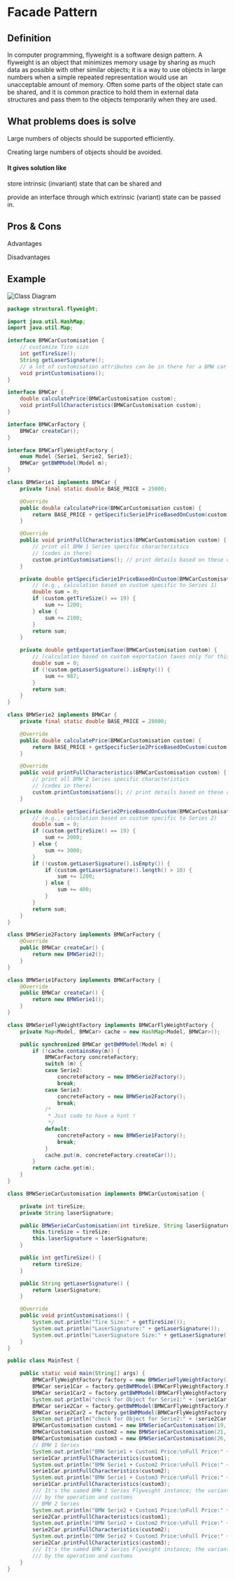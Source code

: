 Facade Pattern
=============================

## Definition

In computer programming, flyweight is a software design pattern. 
A flyweight is an object that minimizes memory usage by sharing as much data 
as possible with other similar objects; it is a way to use objects in large numbers 
when a simple repeated representation would use an unacceptable amount of memory. 
Often some parts of the object state can be shared, and it is common practice 
to hold them in external data structures and pass them to the objects temporarily 
when they are used.


## What problems does is solve

Large numbers of objects should be supported efficiently.

Creating large numbers of objects should be avoided.


#### It gives solution like 

store intrinsic (invariant) state that can be shared and

provide an interface through which extrinsic (variant) state can be passed in.



## Pros & Cons
Advantages
	
	
	

Disadvantages

	
	



## Example
![Class Diagram](https://upload.wikimedia.org/wikipedia/commons/4/4e/W3sDesign_Flyweight_Design_Pattern_UML.jpg)

```java
package structural.flyweight;

import java.util.HashMap;
import java.util.Map;

interface BMWCarCustomisation {
	// customize Tire size
	int getTireSize();
	String getLaserSignature();
	// a lot of customisation attributes can be in there for a BMW car
	void printCustomisations();
}

interface BMWCar {
	double calculatePrice(BMWCarCustomisation custom);
	void printFullCharacteristics(BMWCarCustomisation custom);
}

interface BMWCarFactory {
	BMWCar createCar();
}

interface BMWCarFlyWeightFactory {
	enum Model {Serie1, Serie2, Serie3};
	BMWCar getBWMModel(Model m);
}

class BMWSerie1 implements BMWCar {
	private final static double BASE_PRICE = 25000;

	@Override
	public double calculatePrice(BMWCarCustomisation custom) {
		return BASE_PRICE + getSpecificSerie1PriceBasedOnCustom(custom) + getExportationTaxe(custom);
	}

	@Override
	public void printFullCharacteristics(BMWCarCustomisation custom) {
		// print all BMW 1 Series specific characteristics
		// (codes in there)
		custom.printCustomisations(); // print details based on these customisations
	}

	private double getSpecificSerie1PriceBasedOnCustom(BMWCarCustomisation custom) {
		// (e.g., calculation based on custom specific to Series 1)
		double sum = 0;
		if (custom.getTireSize() == 19) {
			sum += 1200;
		} else {
			sum += 2100;
		}
		return sum;
	}

	private double getExportationTaxe(BMWCarCustomisation custom) {
		// (calculation based on custom exportation taxes only for this model)
		double sum = 0;
		if (!custom.getLaserSignature().isEmpty()) {
			sum += 987;
		}
		return sum;
	}
}

class BMWSerie2 implements BMWCar {
	private final static double BASE_PRICE = 28000;

	@Override
	public double calculatePrice(BMWCarCustomisation custom) {
		return BASE_PRICE + getSpecificSerie2PriceBasedOnCustom(custom);
	}

	@Override
	public void printFullCharacteristics(BMWCarCustomisation custom) {
		// print all BMW 2 Series specific characteristics
		// (codes in there)
		custom.printCustomisations(); // print details based on these customisations
	}

	private double getSpecificSerie2PriceBasedOnCustom(BMWCarCustomisation custom) {
		// (e.g., calculation based on custom specific to Series 2)
		double sum = 0;
		if (custom.getTireSize() == 19) {
			sum += 2000;
		} else {
			sum += 3000;
		}
		if (!custom.getLaserSignature().isEmpty()) {
			if (custom.getLaserSignature().length() > 10) {
				sum += 1200;
			} else {
				sum += 400;
			}
		}
		return sum;
	}
}

class BMWSerie2Factory implements BMWCarFactory {
	@Override
	public BMWCar createCar() {
		return new BMWSerie2();
	}
}

class BMWSerie1Factory implements BMWCarFactory {
	@Override
	public BMWCar createCar() {
		return new BMWSerie1();
	}
}

class BMWSerieFlyWeightFactory implements BMWCarFlyWeightFactory {
	private Map<Model, BMWCar> cache = new HashMap<Model, BMWCar>();

	public synchronized BMWCar getBWMModel(Model m) {
		if (!cache.containsKey(m)) {
			BMWCarFactory concreteFactory;
			switch (m) {
			case Serie2:
				concreteFactory = new BMWSerie2Factory();
				break;
			case Serie3:
				concreteFactory = new BMWSerie2Factory();
				break;
			/*
			 * Just code to have a hint !
			 */
			default:
				concreteFactory = new BMWSerie1Factory();
				break;
			}
			cache.put(m, concreteFactory.createCar());
		}
		return cache.get(m);
	}
}

class BMWSerieCarCustomisation implements BMWCarCustomisation {

	private int tireSize;
	private String laserSignature;

	public BMWSerieCarCustomisation(int tireSize, String laserSignature) {
		this.tireSize = tireSize;
		this.laserSignature = laserSignature;
	}

	public int getTireSize() {
		return tireSize;
	}

	public String getLaserSignature() {
		return laserSignature;
	}

	@Override
	public void printCustomisations() {
		System.out.println("Tire Size:" + getTireSize());
		System.out.println("LaserSignature:" + getLaserSignature());
		System.out.println("LaserSignature Size:" + getLaserSignature().length());
	}
}

public class MainTest {

	public static void main(String[] args) {
		BMWCarFlyWeightFactory factory = new BMWSerieFlyWeightFactory();
		BMWCar serie1Car = factory.getBWMModel(BMWCarFlyWeightFactory.Model.Serie1);
		BMWCar serie1Car2 = factory.getBWMModel(BMWCarFlyWeightFactory.Model.Serie1);
		System.out.println("check for Object for Serie1:" + (serie1Car == serie1Car2));
		BMWCar serie2Car = factory.getBWMModel(BMWCarFlyWeightFactory.Model.Serie2);
		BMWCar serie2Car2 = factory.getBWMModel(BMWCarFlyWeightFactory.Model.Serie2);
		System.out.println("check for Object for Serie2:" + (serie2Car == serie2Car2));
		BMWCarCustomisation custom1 = new BMWSerieCarCustomisation(19, "Oh yeah");
		BMWCarCustomisation custom2 = new BMWSerieCarCustomisation(21, "For bob");
		BMWCarCustomisation custom3 = new BMWSerieCarCustomisation(26, "give it a ride !!");
		// BMW 1 Series
		System.out.println("BMW Serie1 + Custom1 Price:\nFull Price:" + serie1Car.calculatePrice(custom1));
		serie1Car.printFullCharacteristics(custom1);
		System.out.println("BMW Serie1 + Custom2 Price:\nFull Price:" + serie1Car.calculatePrice(custom2));
		serie1Car.printFullCharacteristics(custom2);
		System.out.println("BMW Serie1 + Custom3 Price:\nFull Price:" + serie1Car.calculatePrice(custom3));
		serie1Car.printFullCharacteristics(custom3);
		/// It's the samed BMW 1 Series Flyweight instance; the variant part is provided
		/// by the operation and customs
		// BMW 2 Series
		System.out.println("BMW Serie2 + Custom1 Price:\nFull Price:" + serie2Car.calculatePrice(custom1));
		serie2Car.printFullCharacteristics(custom1);
		System.out.println("BMW Serie2 + Custom2 Price:\nFull Price:" + serie2Car.calculatePrice(custom2));
		serie2Car.printFullCharacteristics(custom2);
		System.out.println("BMW Serie2 + Custom3 Price:\nFull Price:" + serie2Car.calculatePrice(custom3));
		serie2Car.printFullCharacteristics(custom3);
		/// It's the samed BMW 2 Series Flyweight instance; the variant part is provided
		/// by the operation and customs
	}
}

```

